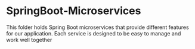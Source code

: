 # SpringBoot-Microservices
 This folder holds Spring Boot microservices that provide different features for our application. Each service is designed to be easy to manage and work well together
